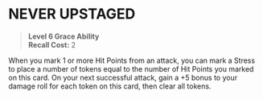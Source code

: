 ﻿# NEVER UPSTAGED

> **Level 6 Grace Ability**  
> **Recall Cost:** 2

When you mark 1 or more Hit Points from an attack, you can mark a Stress to place a number of tokens equal to the number of Hit Points you marked on this card. On your next successful attack, gain a +5 bonus to your damage roll for each token on this card, then clear all tokens.
